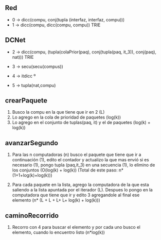 Red
---
* 0 -> dicc(compu, conj(tupla (interfaz, interfaz, compu)))
* 1 -> dicc(compu, dicc(compu, compu)) TRIE

DCNet
-----

* 2 -> dicc(compu, (tupla(colaPrior(paq),
                          conj(tupla(paq, it_3)),
                          conj(paq),
                          nat)))                          TRIE

* 3 -> secu(secu(compus))
* 4 -> itdicc             º
* 5 -> tupla(nat,compu)

crearPaquete
------------


1. Busco la compu en la que tiene que ir en 2 (L)
2. Lo agrego en la cola de prioridad de paquetes (log(k))
3. Lo agrego en el conjunto de tuplas(paq, it) y el de paquetes (log(k) + log(k))


avanzarSegundo
--------------

1. Para las n computadoras (n) busco el paquete que tiene que ir a continuación (1), edito el contador y actualizo la que mas envió si es necesario (1), pongo tupla (paq,it_3) en una secuencia (1), lo elimino de los conjuntos (O(log(k) + log(k))   (Total de este paso: n\*(1+1+log(k)+log(k)))

2. Para cada paquete en la lista, agrego la computadora de la que esta saliendo a la lista apuntada por el iterador (L). Despues lo pongo en la computadora que tiene que ir y edito 3 agregandole al final ese elemento (n\* (L + L + L+ L+ log(k) + log(k)))

caminoRecorrido
---------------
1. Recorro con 4 para buscar el elemento y por cada uno busco el elemento, cuando lo encuentro listo (n\*log(k))




